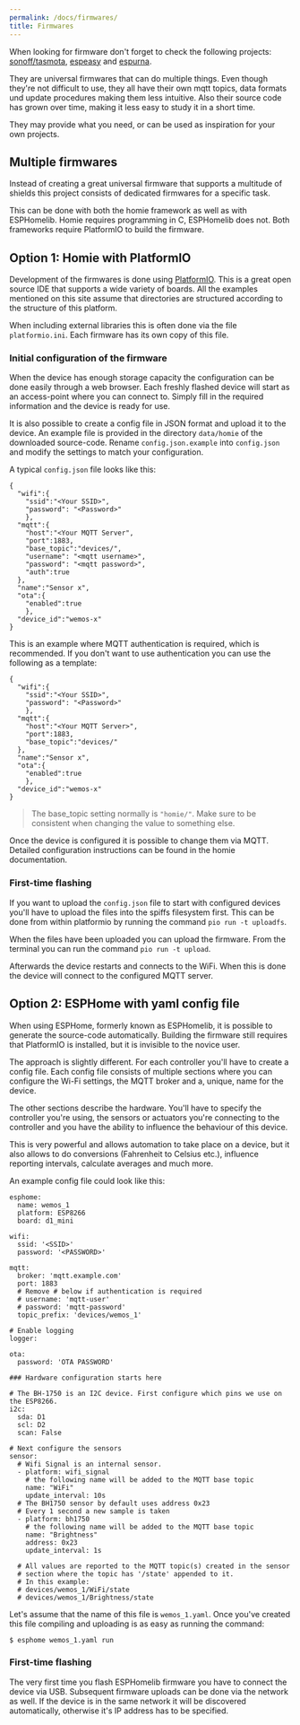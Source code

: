 ```yaml
---
permalink: /docs/firmwares/
title: Firmwares
---
```

When looking for firmware don't forget to check the following projects:
[sonoff/tasmota](https://github.com/arendst/Sonoff-Tasmota/tree/development/sonoff),
[espeasy](https://www.letscontrolit.com/wiki/index.php/ESPEasy) and
[espurna](https://bitbucket.org/xoseperez/espurna).

They are universal firmwares that can do multiple things. Even though they're not difficult to use, they all have their own mqtt topics, data formats und update procedures making them less intuitive. Also their source code has grown over time, making it less easy to study it in a short time.

They may provide what you need, or can be used as inspiration for your own projects.

## Multiple firmwares
Instead of creating a great universal firmware that supports a multitude of shields this project consists of dedicated firmwares for a specific task.

This can be done with both the homie framework as well as with ESPHomelib. Homie requires programming in C, ESPHomelib does not. Both frameworks require PlatformIO to build the firmware.

## Option 1: Homie with PlatformIO
Development of the firmwares is done using [PlatformIO](https://platformio.org). This is a great open source IDE that supports a wide variety of boards. All the examples mentioned on this site assume that directories are structured according to the structure of this
platform.

When including external libraries this is often done via the file
`platformio.ini`. Each firmware has its own copy of this file.

### Initial configuration of the firmware

When the device has enough storage capacity the configuration can be done easily through a web browser. Each freshly flashed device will start as an access-point where you can connect to. Simply fill in the required information and the device is ready for use.

It is also possible to create a config file in JSON format and upload it to the device. An example file is provided in the directory `data/homie` of the downloaded source-code. Rename `config.json.example` into `config.json` and modify the settings to match your configuration.

A typical `config.json` file looks like this:

```
{
  "wifi":{
    "ssid":"<Your SSID>",
    "password": "<Password>"
    },
  "mqtt":{
    "host":"<Your MQTT Server",
    "port":1883,
    "base_topic":"devices/",
    "username": "<mqtt username>",
    "password": "<mqtt password>",
    "auth":true
  },
  "name":"Sensor x",
  "ota":{
    "enabled":true
    },
  "device_id":"wemos-x"
}
```

This is an example where MQTT authentication is required, which is recommended.
If you don't want to use authentication you can use the following as a template:

```
{
  "wifi":{
    "ssid":"<Your SSID>",
    "password": "<Password>"
    },
  "mqtt":{
    "host":"<Your MQTT Server>",
    "port":1883,
    "base_topic":"devices/"
  },
  "name":"Sensor x",
  "ota":{
    "enabled":true
    },
  "device_id":"wemos-x"
}
```

>   The base_topic setting normally is `"homie/"`. Make sure to be consistent when changing the value to something else.

Once the device is configured it is possible to change them via MQTT. Detailed configuration instructions can be found in the homie documentation.

### First-time flashing
If you want to upload the `config.json` file to start with configured devices you'll have to upload the files into the spiffs filesystem first. This can be done from within platformio by running the command `pio run -t uploadfs`.

When the files have been uploaded you can upload the firmware. From the terminal you can run the command `pio run -t upload`.

Afterwards the device restarts and connects to the WiFi. When this is done the device will connect to the configured MQTT server.

## Option 2: ESPHome with yaml config file
When using ESPHome, formerly known as ESPHomelib, it is possible to generate the source-code automatically. Building the firmware still requires that PlatformIO is installed, but it is invisible to the novice user.

The approach is slightly different. For each controller you'll have to create a config file. Each config file consists of multiple sections where you can configure the Wi-Fi settings, the MQTT broker and a, unique, name for the device.

The other sections describe the hardware. You'll have to specify the controller you're using, the sensors or actuators you're connecting to the controller and you have the ability to influence the behaviour of this device. 

This is very powerful and allows automation to take place on a device, but it also allows to do conversions (Fahrenheit to Celsius etc.), influence reporting intervals, calculate averages and much more.

An example config file could look like this:

```
esphome:
  name: wemos_1
  platform: ESP8266
  board: d1_mini

wifi:
  ssid: '<SSID>'
  password: '<PASSWORD>'

mqtt:
  broker: 'mqtt.example.com'
  port: 1883
  # Remove # below if authentication is required
  # username: 'mqtt-user'
  # password: 'mqtt-password'
  topic_prefix: 'devices/wemos_1'

# Enable logging
logger:

ota:
  password: 'OTA PASSWORD'

### Hardware configuration starts here

# The BH-1750 is an I2C device. First configure which pins we use on the ESP8266.
i2c:
  sda: D1
  scl: D2
  scan: False

# Next configure the sensors
sensor:
  # Wifi Signal is an internal sensor.
  - platform: wifi_signal
    # the following name will be added to the MQTT base topic
    name: "WiFi"
    update_interval: 10s
  # The BH1750 sensor by default uses address 0x23
  # Every 1 second a new sample is taken
  - platform: bh1750
    # the following name will be added to the MQTT base topic
    name: "Brightness"
    address: 0x23
    update_interval: 1s
    
  # All values are reported to the MQTT topic(s) created in the sensor
  # section where the topic has '/state' appended to it.
  # In this example:
  # devices/wemos_1/WiFi/state
  # devices/wemos_1/Brightness/state
```

Let's assume that the name of this file is `wemos_1.yaml`. Once you've created this file compiling and uploading is as easy as running the command:

`$ esphome wemos_1.yaml run`

### First-time flashing
The very first time you flash ESPHomelib firmware you have to connect the device via USB.
Subsequent firmware uploads can be done via the network as well. If the device is in the same network it will be discovered automatically, otherwise it's IP address has to be specified.
